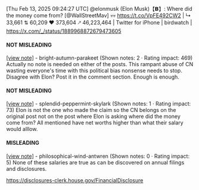 [Thu Feb 13, 2025 09:24:27 UTC] @elonmusk (Elon Musk)【𝗕】: Where did the money come from? [@WallStreetMav] 💀💀 https://t.co/VpFE492CW2 | ↳ 33,661 ⇅ 60,209 ♥ 373,604 🡕 46,223,464 | Twitter for iPhone | birdwatch | https://x.com/_/status/1889968872679473605

#### NOT MISLEADING

[[view note]](https://x.com/i/birdwatch/n/1890095877097943224) - bright-autumn-parakeet (Shown notes: 2 · Rating impact: 469)
Actually no note is needed on either of the posts.
This rampant abuse of CN wasting everyone's time with this political bias nonsense needs to stop.
Disagree with Elon? Post it in the comment section.
Enough is enough.

#### NOT MISLEADING

[[view note]](https://x.com/i/birdwatch/n/1890076506967413094) - splendid-peppermint-skylark (Shown notes: 1 · Rating impact: 73)
Elon is not the one who made the claim so the CN belongs on the original post not on the post where Elon is asking where did the money come from? All mentioned have net worths higher than what their salary would alllow. 

#### MISLEADING

[[view note]](https://x.com/i/birdwatch/n/1890061749929312724) - philosophical-wind-antwren (Shown notes: 0 · Rating impact: 5)
None of these salaries are true as can be discovered on annual filings and disclosures.

https://disclosures-clerk.house.gov/FinancialDisclosure
